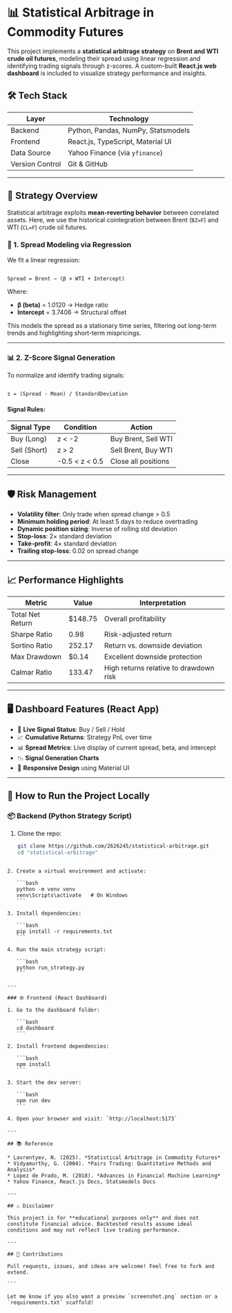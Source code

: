 

# 📊 Statistical Arbitrage in Commodity Futures

This project implements a **statistical arbitrage strategy** on **Brent and WTI crude oil futures**, modeling their spread using linear regression and identifying trading signals through z-scores. A custom-built **React.js web dashboard** is included to visualize strategy performance and insights.

## 🛠 Tech Stack

| Layer         | Technology                          |
|---------------|--------------------------------------|
| Backend       | Python, Pandas, NumPy, Statsmodels   |
| Frontend      | React.js, TypeScript, Material UI    |
| Data Source   | Yahoo Finance (via `yfinance`)       |
| Version Control | Git & GitHub                       |

---

## 📐 Strategy Overview

Statistical arbitrage exploits **mean-reverting behavior** between correlated assets. Here, we use the historical cointegration between Brent (`BZ=F`) and WTI (`CL=F`) crude oil futures.

### 🔁 1. Spread Modeling via Regression

We fit a linear regression:

```

Spread = Brent − (β × WTI + Intercept)

```

Where:
- **β (beta)** = 1.0120 → Hedge ratio
- **Intercept** = 3.7406 → Structural offset

This models the spread as a stationary time series, filtering out long-term trends and highlighting short-term mispricings.

---

### 📊 2. Z-Score Signal Generation

To normalize and identify trading signals:

```

z = (Spread - Mean) / StandardDeviation

````

#### Signal Rules:
| Signal Type  | Condition         | Action                       |
|--------------|-------------------|------------------------------|
| Buy (Long)   | z < -2            | Buy Brent, Sell WTI          |
| Sell (Short) | z > 2             | Sell Brent, Buy WTI          |
| Close        | -0.5 < z < 0.5    | Close all positions          |

---

## 🛡️ Risk Management

- **Volatility filter**: Only trade when spread change > 0.5
- **Minimum holding period**: At least 5 days to reduce overtrading
- **Dynamic position sizing**: Inverse of rolling std deviation
- **Stop-loss**: 2× standard deviation
- **Take-profit**: 4× standard deviation
- **Trailing stop-loss**: 0.02 on spread change

---

## 📈 Performance Highlights

| Metric            | Value        | Interpretation                            |
|-------------------|--------------|--------------------------------------------|
| Total Net Return  | $148.75      | Overall profitability                      |
| Sharpe Ratio      | 0.98         | Risk-adjusted return                       |
| Sortino Ratio     | 252.17       | Return vs. downside deviation              |
| Max Drawdown      | $0.14        | Excellent downside protection              |
| Calmar Ratio      | 133.47       | High returns relative to drawdown risk     |

---

## 🖥️ Dashboard Features (React App)

- 🔄 **Live Signal Status**: Buy / Sell / Hold
- 📈 **Cumulative Returns**: Strategy PnL over time
- 📊 **Spread Metrics**: Live display of current spread, beta, and intercept
- 📉 **Signal Generation Charts**
- 📱 **Responsive Design** using Material UI

---

## 🧪 How to Run the Project Locally

### 📦 Backend (Python Strategy Script)

1. Clone the repo:
   ```bash
   git clone https://github.com/2626245/statistical-arbitrage.git
   cd "statistical-arbitrage"
````

2. Create a virtual environment and activate:

   ```bash
   python -m venv venv
   venv\Scripts\activate   # On Windows
   ```

3. Install dependencies:

   ```bash
   pip install -r requirements.txt
   ```

4. Run the main strategy script:

   ```bash
   python run_strategy.py
   ```

---

### 🌐 Frontend (React Dashboard)

1. Go to the dashboard folder:

   ```bash
   cd dashboard
   ```

2. Install frontend dependencies:

   ```bash
   npm install
   ```

3. Start the dev server:

   ```bash
   npm run dev
   ```

4. Open your browser and visit: `http://localhost:5173`

---

## 📚 Reference

* Lavrentyev, N. (2025). *Statistical Arbitrage in Commodity Futures*
* Vidyamurthy, G. (2004). *Pairs Trading: Quantitative Methods and Analysis*
* Lopez de Prado, M. (2018). *Advances in Financial Machine Learning*
* Yahoo Finance, React.js Docs, Statsmodels Docs

---

## ⚠️ Disclaimer

This project is for **educational purposes only** and does not constitute financial advice. Backtested results assume ideal conditions and may not reflect live trading performance.

---

## 🙌 Contributions

Pull requests, issues, and ideas are welcome! Feel free to fork and extend.

```

Let me know if you also want a preview `screenshot.png` section or a `requirements.txt` scaffold!


